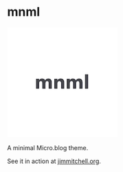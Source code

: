 # mnml

![mnml](icon.jpg)

A minimal Micro.blog theme.

See it in action at [jimmitchell.org](https://jimmitchell.org).